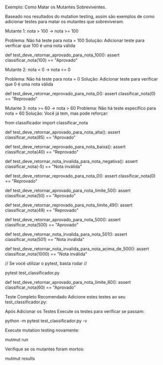 Exemplo: Como Matar os Mutantes Sobreviventes.

Baseado nos resultados do mutation testing, assim são exemplos de como adicionar testes para matar os mutantes que sobreviveram.

Mutante 1: nota > 100 → nota >= 100

Problema: Não há teste para nota = 100
Solução: Adicionar teste para verificar que 100 é uma nota válida

def test_deve_retornar_aprovado_para_nota_100():
    assert classificar_nota(100) == "Aprovado"

Mutante 2: nota < 0 → nota <= 0

Problema: Não há teste para nota = 0
Solução: Adicionar teste para verificar que 0 é uma nota válida

def test_deve_retornar_reprovado_para_nota_0():
    assert classificar_nota(0) == "Reprovado"


Mutante 3: nota >= 60 → nota > 60
Problema: Não há teste específico para nota = 60
Solução: Você já tem, mas pode reforçar:

from classificador import classificar_nota

def test_deve_retornar_aprovado_para_nota_alta():
    assert classificar_nota(85) == "Aprovado"

def test_deve_retornar_reprovado_para_nota_baixa():
    assert classificar_nota(40) == "Reprovado"

def test_deve_retornar_nota_invalida_para_nota_negativa():
    assert classificar_nota(-5) == "Nota inválida"

def test_deve_retornar_reprovado_para_nota_0():
    assert classificar_nota(0) == "Reprovado"

def test_deve_retornar_aprovado_para_nota_limite_50():
    assert classificar_nota(50) == "Aprovado"

def test_deve_retornar_reprovado_para_nota_limite_49():
    assert classificar_nota(49) == "Reprovado"

def test_deve_retornar_aprovado_para_nota_500():
    assert classificar_nota(500) == "Aprovado"

def test_deve_retornar_nota_invalida_para_nota_501():
    assert classificar_nota(501) == "Nota inválida"

def test_deve_retornar_nota_invalida_para_nota_acima_de_500():
    assert classificar_nota(1000) == "Nota inválida"

// Se você utilizar o pytest, basta rodar //

pytest test_classificador.py

def test_deve_retornar_aprovado_para_nota_limite_60():
    assert classificar_nota(60) == "Aprovado"

Teste Completo Recomendado
Adicione estes testes ao seu test_classificador.py:


Após Adicionar os Testes
Execute os testes para verificar se passam:

python -m pytest test_classificador.py -v

Execute mutation testing novamente:

mutmut run

Verifique se os mutantes foram mortos:

mutmut results
